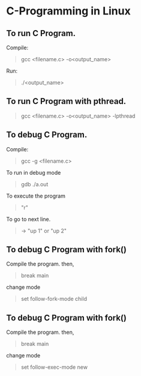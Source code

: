 # C-Programming in Linux

## To run C Program.
Compile:
> gcc <filename.c> -o<output_name>

Run:
> ./<output_name>

## To run C Program with pthread. 
> gcc <filename.c> -o<output_name> -lpthread

## To debug C Program.
Compile:
> gcc -g <filename.c>

To run in debug mode
> gdb ./a.out   

To execute the program
> "r"  

To go to next line.
> → "up 1" or "up 2" 

## To debug C Program with fork()
Compile the program.
then,
> break main

change mode
> set follow-fork-mode child

## To debug C Program with fork()
Compile the program.
then,
> break main

change mode
> set follow-exec-mode new




